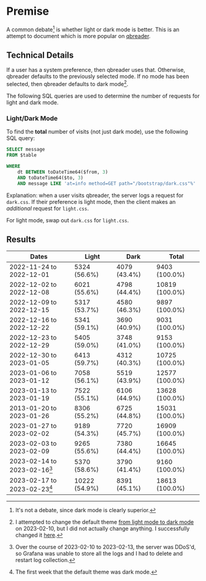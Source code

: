 # Premise

A common debate[^1] is whether light or dark mode is better.
This is an attempt to document which is more popular on [qbreader](https://www.qbreader.org).

## Technical Details

If a user has a system preference, then qbreader uses that.
Otherwise, qbreader defaults to the previously selected mode.
If no mode has been selected, then qbreader defaults to dark mode[^2].

The following SQL queries are used to determine the number of requests for light and dark mode.

### Light/Dark Mode

To find the **total** number of visits (not just dark mode), use the following SQL query:

```SQL
SELECT message
FROM $table

WHERE
    dt BETWEEN toDateTime64($from, 3)
    AND toDateTime64($to, 3)
    AND message LIKE 'at=info method=GET path="/bootstrap/dark.css"%'
```

Explanation: when a user visits qbreader, the server logs a request for `dark.css`.
If their preference is light mode, then the client makes an _additional_ request for `light.css`.

For light mode, swap out `dark.css` for `light.css`.

## Results

| Dates                        | Light         | Dark         | Total          |
| ---------------------------- | ------------- | ------------ | -------------- |
| 2022-11-24 to 2022-12-01     | 5324 (56.6%)  | 4079 (43.4%) | 9403 (100.0%)  |
| 2022-12-02 to 2022-12-08     | 6021 (55.6%)  | 4798 (44.4%) | 10819 (100.0%) |
| 2022-12-09 to 2022-12-15     | 5317 (53.7%)  | 4580 (46.3%) | 9897 (100.0%)  |
| 2022-12-16 to 2022-12-22     | 5341 (59.1%)  | 3690 (40.9%) | 9031 (100.0%)  |
| 2022-12-23 to 2022-12-29     | 5405 (59.0%)  | 3748 (41.0%) | 9153 (100.0%)  |
| 2022-12-30 to 2023-01-05     | 6413 (59.7%)  | 4312 (40.3%) | 10725 (100.0%) |
| 2023-01-06 to 2023-01-12     | 7058 (56.1%)  | 5519 (43.9%) | 12577 (100.0%) |
| 2023-01-13 to 2023-01-19     | 7522 (55.1%)  | 6106 (44.9%) | 13628 (100.0%) |
| 2013-01-20 to 2023-01-26     | 8306 (55.2%)  | 6725 (44.8%) | 15031 (100.0%) |
| 2023-01-27 to 2023-02-02     | 9189 (54.3%)  | 7720 (45.7%) | 16909 (100.0%) |
| 2023-02-03 to 2023-02-09     | 9265 (55.6%)  | 7380 (44.4%) | 16645 (100.0%) |
| 2023-02-14 to 2023-02-16[^3] | 5370 (58.6%)  | 3790 (41.4%) | 9160 (100.0%)  |
| 2023-02-17 to 2023-02-23[^4] | 10222 (54.9%) | 8391 (45.1%) | 18613 (100.0%) |

[^1]: It's not a debate, since dark mode is clearly superior.
[^2]: I attempted to change the default theme [from light mode to dark mode](https://github.com/qbreader/website/commit/d267dcebe84a6e2309b4e1c89d6e03156efcc661) on 2023-02-10, but I did not actually change anything. I successfully changed it [here](https://github.com/qbreader/website/commit/12f2e6842d48cae53fa2993a06b9212b06345f46).
[^3]: Over the course of 2023-02-10 to 2023-02-13, the server was DDoS'd, so Grafana was unable to store all the logs and I had to delete and restart log collection.
[^4]: The first week that the default theme was dark mode.
